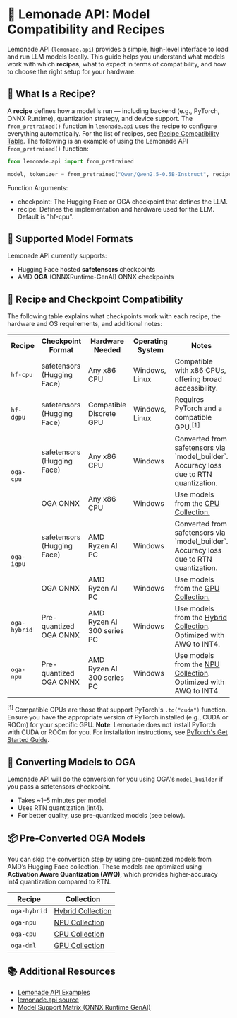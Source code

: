 # 🍋 Lemonade API: Model Compatibility and Recipes

Lemonade API (`lemonade.api`) provides a simple, high-level interface to load and run LLM models locally. This guide helps you understand what models work with which **recipes**, what to expect in terms of compatibility, and how to choose the right setup for your hardware.

## 🧠 What Is a Recipe?

A **recipe** defines how a model is run — including backend (e.g., PyTorch, ONNX Runtime), quantization strategy, and device support. The `from_pretrained()` function in `lemonade.api` uses the recipe to configure everything automatically. For the list of recipes, see [Recipe Compatibility Table](#recipe-and-checkpoint-compatibility). The following is an example of using the Lemonade API `from_pretrained()` function:

```python
from lemonade.api import from_pretrained

model, tokenizer = from_pretrained("Qwen/Qwen2.5-0.5B-Instruct", recipe="hf-cpu")
```

Function Arguments:
- checkpoint: The Hugging Face or OGA checkpoint that defines the LLM.
- recipe: Defines the implementation and hardware used for the LLM. Default is "hf-cpu".


## 📜 Supported Model Formats

Lemonade API currently supports:

- Hugging Face hosted **safetensors** checkpoints
- AMD **OGA** (ONNXRuntime-GenAI) ONNX checkpoints

<a name="recipe-and-checkpoint-compatibility"></a>
## 🍴 Recipe and Checkpoint Compatibility

The following table explains what checkpoints work with each recipe, the hardware and OS requirements, and additional notes:

<table>
  <tr>
    <th>Recipe</th>
    <th>Checkpoint Format</th>
    <th>Hardware Needed</th>
    <th>Operating System</th>
    <th>Notes</th>
  </tr>
  <tr>
    <td><code>hf-cpu</code></td>
    <td>safetensors (Hugging Face)</td>
    <td>Any x86 CPU</td>
    <td>Windows, Linux</td>
    <td>Compatible with x86 CPUs, offering broad accessibility.</td>
  </tr>
  <tr>
    <td><code>hf-dgpu</code></td>
    <td>safetensors (Hugging Face)</td>
    <td>Compatible Discrete GPU</td>
    <td>Windows, Linux</td>
    <td>Requires PyTorch and a compatible GPU.<sup>[1]</sup></td>
  </tr>
  <tr>
    <td rowspan="2"><code>oga-cpu</code></td>
    <td>safetensors (Hugging Face)</td>
    <td>Any x86 CPU</td>
    <td>Windows</td>
    <td>Converted from safetensors via `model_builder`. Accuracy loss due to RTN quantization.</td>
  </tr>
  <tr>
    <td>OGA ONNX</td>
    <td>Any x86 CPU</td>
    <td>Windows</td>
    <td>Use models from the <a href="https://huggingface.co/collections/amd/oga-cpu-llm-collection-6808280dc18d268d57353be8">CPU Collection.</a></td>
  </tr>
  <tr>
    <td rowspan="2"><code>oga-igpu</code></td>
    <td>safetensors (Hugging Face)</td>
    <td>AMD Ryzen AI PC</td>
    <td>Windows</td>
    <td>Converted from safetensors via `model_builder`. Accuracy loss due to RTN quantization.</td>
  </tr>
  <tr>
    <td>OGA ONNX</td>
    <td>AMD Ryzen AI PC</td>
    <td>Windows</td>
    <td>Use models from the <a href="https://huggingface.co/collections/amd/ryzenai-oga-dml-models-67f940914eee51cbd794b95b">GPU Collection.</a></td>
  </tr>
  <tr>
    <td><code>oga-hybrid</code></td>
    <td>Pre-quantized OGA ONNX</td>
    <td>AMD Ryzen AI 300 series PC</td>
    <td>Windows</td>
    <td>Use models from the <a href="https://huggingface.co/collections/amd/ryzenai-14-llm-hybrid-models-67da31231bba0f733750a99c">Hybrid Collection</a>. Optimized with AWQ to INT4.</td>
  </tr>
  <tr>
    <td><code>oga-npu</code></td>
    <td>Pre-quantized OGA ONNX</td>
    <td>AMD Ryzen AI 300 series PC</td>
    <td>Windows</td>
    <td>Use models from the <a href="https://huggingface.co/collections/amd/ryzenai-14-llm-npu-models-67da3494ec327bd3aa3c83d7">NPU Collection</a>. Optimized with AWQ to INT4.</td>
  </tr>
</table>

<sup>[1]</sup> Compatible GPUs are those that support PyTorch's `.to("cuda")` function. Ensure you have the appropriate version of PyTorch installed (e.g., CUDA or ROCm) for your specific GPU. **Note**: Lemonade does not install PyTorch with CUDA or ROCm for you. For installation instructions, see [PyTorch's Get Started Guide](https://pytorch.org/get-started/locally/).

## 🔄 Converting Models to OGA

Lemonade API will do the conversion for you using OGA's `model_builder` if you pass a safetensors checkpoint.

- Takes \~1–5 minutes per model.
- Uses RTN quantization (int4).
- For better quality, use pre-quantized models (see below).


## 📦 Pre-Converted OGA Models

You can skip the conversion step by using pre-quantized models from AMD’s Hugging Face collection. These models are optimized using **Activation Aware Quantization (AWQ)**, which provides higher-accuracy int4 quantization compared to RTN.

| Recipe       | Collection                                                                                                                                      |
| ------------ | ----------------------------------------------------------------------------------------------------------------------------------------------- |
| `oga-hybrid` | [Hybrid Collection](https://huggingface.co/collections/amd/ryzenai-14-llm-hybrid-models-67da31231bba0f733750a99c)                               |
| `oga-npu`    | [NPU Collection](https://huggingface.co/collections/amd/ryzenai-14-llm-npu-models-67da3494ec327bd3aa3c83d7)                                     |
| `oga-cpu`    | [CPU Collection](https://huggingface.co/collections/amd/oga-cpu-llm-collection-6808280dc18d268d57353be8) |
| `oga-dml`    | [GPU Collection](https://huggingface.co/collections/amd/ryzenai-oga-dml-models-67f940914eee51cbd794b95b)                                                                                                                          |


## 📚 Additional Resources

- [Lemonade API Examples](https://github.com/lemonade-sdk/lemonade/blob/main/examples#api-examples)
- [lemonade.api source](https://github.com/lemonade-sdk/lemonade/blob/main/src/lemonade/api.py)
- [Model Support Matrix (ONNX Runtime GenAI)](https://github.com/microsoft/onnxruntime-genai)

<!--This file was originally licensed under Apache 2.0. It has been modified.
Modifications Copyright (c) 2025 AMD-->